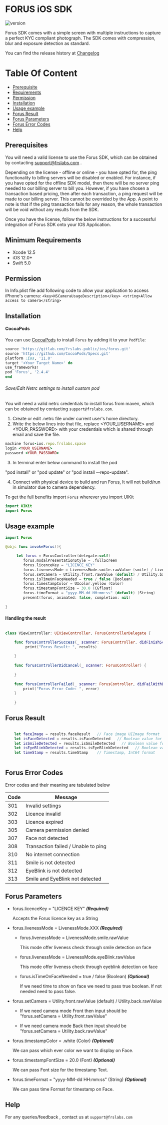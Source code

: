 
# FORUS iOS SDK

![version](https://img.shields.io/badge/version-v2.4.4-blue)

Forus SDK comes with a simple screen with multiple instructions to capture a perfect KYC compliant photograph. The SDK comes with compression, blur and exposure detection as standard.

You can find the release history at [Changelog](CHANGELOG.md)

# Table Of Content
- [Prerequisite](#prerequisite)
- [Requirements](#requirements)
- [Permission](#Permission)
- [Installation](#installation)
- [Usage example](#Usage-example)
- [Forus Result](#Forus-Result)
- [Forus Parameters](#Forus-parameters)
- [Forus Error Codes](#Forus-error-codes)
- [Help](#help)

## Prerequisites

You will need a valid license to use the Forus SDK, which can be obtained by contacting support@frslabs.com .

Depending on the license - offline or online - you have opted for, the ping functionality to billing servers will be disabled or enabled. For instance, if you have opted for the offline SDK model, then there will be no server ping needed to our billing server to bill you. However, if you have chosen a transaction based pricing, then after each transaction, a ping request will be made to our billing server. This cannot be overrided by the App. A point to note is that if the ping transaction fails for any reason, the whole transaction will be void without any results from the SDK.

Once you have the license, follow the below instructions for a successful integration of Forus SDK onto your IOS Application.

## Minimum Requirements

- Xcode 12.5
- iOS 12.0+
- Swift 5.0

## Permission

In Info.plist file add following code to allow your application to access iPhone's camera:
``<key>NSCameraUsageDescription</key>
<string>Allow access to camera</string>``

## Installation

#### CocoaPods
You can use [CocoaPods](http://cocoapods.org/) to install `Forus` by adding it to your `Podfile`:

```ruby
source 'https://gitlab.com/frslabs-public/ios/forus.git'
source 'https://github.com/CocoaPods/Specs.git'
platform :ios, '11.0'
target '<Your Target Name>' do
use_frameworks!
pod 'Forus', '2.4.4'
end
```

###### Save/Edit Netrc settings to install custom pod

You will need a valid netrc credentials to install forus from maven, which can be obtained by contacting `support@frslabs.com`. 

1. Create or edit .netrc file under current user's home directory.
2. Write the below lines into that file, replace <YOUR_USERNAME> and <YOUR_PASSWORD> with your credentials which is shared through email and save the file.
```ruby
machine forus-ios.repo.frslabs.space
login <YOUR_USERNAME>
password <YOUR_PASSOWRD>
```
3. In terminal enter below command to install the pod

"pod install" or "pod update" or "pod install --repo-update".

4. Connect with physical device to build and run Forus, It will not build/run in simulator due to camera dependency.

To get the full benefits import `Forus` wherever you import UIKit

``` swift
import UIKit
import Forus
```

## Usage example

```swift
import Forus

@objc func invokeForus(){

     let forus = ForusController(delegate:self)
        forus.modalPresentationStyle = .fullScreen
        forus.licenceKey = "LICENCE_KEY"
        forus.livenessMode = LivenessMode.smile.rawValue (smile) / LivenessMode.eyeBlink.rawValue (eyeblink)
        forus.setCamera = Utility.front.rawValue (default) / Utility.back.rawValue 
        forus.isTimeOnFaceNeeded = true / false (Boolean)
        forus.timestampColor = UIcolor.yellow (Color)
        forus.timestampFontSize = 30.0 (CGfloat)
        forus.timeFormat = "yyyy-MM-dd HH:mm:ss" (default) (String)
        present(forus, animated: false, completion: nil)
        
}
```
#### Handling the result

```swift

class ViewController: UIViewController, ForusControllerDelegate {

    func forusControllerSuccess(_ scanner: ForusController, didFinishScanningWithResults results: forusResult) {
         print("Forus Result: ", results)
      
    }
    
    func forusControllerDidCancel(_ scanner: ForusController) {
        
    }
    
    func forusControllerFailed(_ scanner: ForusController, didFailWithError error: Int) {
        print("Forus Error Code: ", error)
    }
    
    }
``` 

## Forus Result

```swift

    let faceImage = results.faceResult   // Face image UIImage format 
    let isFaceDetected = results.isFaceDetected   // Boolean value for face detection
    let isSmileDetected = results.isSmileDetected   // Boolean value for smile detection on face
    let isEyeBlinkDetected = results.isEyeBlinkDetected   // Boolean value for eye blink detectin on face
    let timeStamp = results.timeStamp    // Timestamp, Int64 format 
     
```     

## Forus Error Codes

Error codes and their meaning are tabulated below

| Code          | Message                 |
| -------------- | ---------------------- |
| 301  | Invalid settings  |
| 302  | Licence invalid |
| 303  |  Licence expired |
| 305  | Camera permission denied  |
| 307 | Face not detected  |
| 308  | Transaction failed / Unable to ping |
| 310  | No internet connection |
| 311  | Smile is not detected  |
| 312  | EyeBlink is not detected   |
| 313  | Smile and EyeBlink not detected   |

## Forus Parameters

- forus.licenceKey = "LICENCE KEY" ***(Required)***

  Accepts the Forus licence key as a String

- forus.livenessMode = LivenessMode.XXX  ***(Required)***

  - forus.livenessMode = LivenessMode.smile.rawValue 

    This mode offer liveness check through smile detection on face
  
  - forus.livenessMode = LivenessMode.eyeBlink.rawValue
  
    This mode offer liveness check through eyeblink detection on face
  - forus.isTimeOnFaceNeeded = true / false (Boolean) ***(Optional)***
  
     If we need time to show on face we need to pass true boolean.
     If not needed need to pass false.
     
 - forus.setCamera = Utility.front.rawValue (default) / Utility.back.rawValue 

    - If we need camera mode Front then input should be "forus.setCamera = Utility.front.rawValue"
    
    - If we need camera mode Back then input should be "forus.setCamera = Utility.back.rawValue"

 - forus.timestampColor = .white (Color) ***(Optional)***
 
    We can pass which ever color we want to display on Face.
 - forus.timestampFontSize = 20.0 (Font) ***(Optional)***
 
     We can pass Font size for the timestamp Text.
     
 - forus.timeFormat = "yyyy-MM-dd HH:mm:ss" (String) ***(Optional)***
     
     We can pass time Format for timestamp on Face.
     
  
  
## Help

For any queries/feedback , contact us at `support@frslabs.com` 


